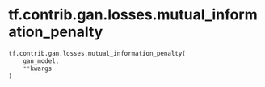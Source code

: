 <div itemscope itemtype="http://developers.google.com/ReferenceObject">
<meta itemprop="name" content="tf.contrib.gan.losses.mutual_information_penalty" />
<meta itemprop="path" content="Stable" />
</div>

# tf.contrib.gan.losses.mutual_information_penalty

``` python
tf.contrib.gan.losses.mutual_information_penalty(
    gan_model,
    **kwargs
)
```

